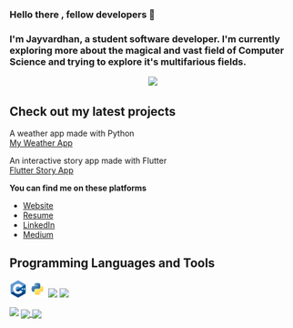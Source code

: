 ### Hello there , fellow developers 👋

<h3>I'm Jayvardhan, a student software developer. I'm currently exploring more about the magical and vast field of Computer Science and trying to explore it's multifarious fields.</h3>

<p align="center"><img src="https://komarev.com/ghpvc/?username=ComputerScientist-01&color=green&label=+Developers+Inspired"/>

## Check out my latest projects
A weather app made with Python <br>
[My Weather App](https://jayvardhan-weather-app.herokuapp.com/)

An interactive story app made with Flutter  <br>
[Flutter Story App](https://appetize.io/app/tc0311ukuehq8b265hv2yrkmqc)

**You can find me on these platforms**  
- [Website](https://jayvardhanrathi.tech)
- [Resume](https://resume.io/r/PlDFDZqAt)
- [LinkedIn](https://www.linkedin.com/in/rathi406/)
- [Medium](https://medium.com/@ourmine)


## Programming Languages and Tools
<code><img width="30" src="https://raw.githubusercontent.com/github/explore/80688e429a7d4ef2fca1e82350fe8e3517d3494d/topics/cpp/cpp.png"></code>
<code><img width="30" src="https://raw.githubusercontent.com/github/explore/80688e429a7d4ef2fca1e82350fe8e3517d3494d/topics/python/python.png"></code>
<code><img width="30" src="https://www.vectorlogo.zone/logos/flutterio/flutterio-icon.svg"></code>
<code><img width="30" src="https://www.vectorlogo.zone/logos/dartlang/dartlang-icon.svg"></code>

<img src="https://github-readme-stats.vercel.app/api/top-langs/?username=ComputerScientist-01&bg_color=20,434343,000000&title_color=ff1493&text_color=fff&layout=compact&hide=css"/>

<a href="https://github.com/ComputerScientist-01">
  <img align="center" src="https://github-readme-stats.vercel.app/api/pin/?username=ComputerScientist-01&repo=Flutter-AI-Apps&theme=dark" />
</a>

<a href="https://github.com/iampawan/VelocityX">
 <img align="center" src="https://github-readme-stats.vercel.app/api/pin/?username=ComputerScientist-01&repo=Flutter-Projects&theme=dark" />
</a>





